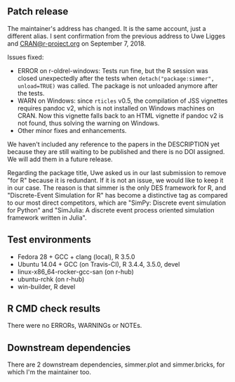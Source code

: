 ## Patch release

The maintainer's address has changed. It is the same account, just a different
alias. I sent confirmation from the previous address to Uwe Ligges and 
CRAN@r-project.org on September 7, 2018.

Issues fixed:

- ERROR on r-oldrel-windows: Tests run fine, but the R session was closed 
  unexpectedly after the tests when `detach("package:simmer", unload=TRUE)`
  was called. The package is not unloaded anymore after the tests.
- WARN on Windows: since `rticles` v0.5, the compilation of JSS vignettes
  requires pandoc v2, which is not installed on Windows machines on CRAN. Now
  this vignette falls back to an HTML vignette if pandoc v2 is not found, thus
  solving the warning on Windows.
- Other minor fixes and enhancements.

We haven't included any reference to the papers in the DESCRIPTION yet because
they are still waiting to be published and there is no DOI assigned. We will add
them in a future release.

Regarding the package title, Uwe asked us in our last submission to remove
"for R" because it is redundant. If it is not an issue, we would like to keep
it in our case. The reason is that simmer is the only DES framework for R, and
"Discrete-Event Simulation for R" has become a distinctive tag as compared to
our most direct competitors, which are "SimPy: Discrete event simulation for
Python" and "SimJulia: A discrete event process oriented simulation framework
written in Julia".

## Test environments

- Fedora 28 + GCC + clang (local), R 3.5.0
- Ubuntu 14.04 + GCC (on Travis-CI), R 3.4.4, 3.5.0, devel
- linux-x86_64-rocker-gcc-san (on r-hub)
- ubuntu-rchk (on r-hub)
- win-builder, R devel

## R CMD check results

There were no ERRORs, WARNINGs or NOTEs.

## Downstream dependencies

There are 2 downstream dependencies, simmer.plot and simmer.bricks, for which
I'm the maintainer too.
